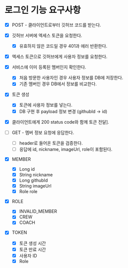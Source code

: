 # 로그인 기능 요구사항

- [x] POST - 클라이언트로부터 깃허브 코드를 받는다.
- [x] 깃허브 서버에 엑세스 토큰을 요청한다.
    - [x] 유효하지 않은 코드일 경우 401과 에러 반환한다.

- [x] 엑세스 토큰으로 깃허브에게 사용자 정보를 요청한다.
- [x] 서비스에 이미 등록된 멤버인지 확인한다.
    - [x] 처음 방문한 사용자인 경우 사용자 정보를 DB에 저장한다.
    - [x] 기존 멤버인 경우 DB에서 정보를 비교한다.

- [x] 토큰 생성
    - [x] 토큰에 사용자 정보를 넣는다.
    - [x] DB 구현 후 payload 정보 변경 (githubId -> id)

- [x] 클라이언트에게 200 status code와 함께 토큰 전달].

- [ ] GET - 멤버 정보 요청에 응답한다.
    - [ ] header로 들어온 토큰을 검증한다.
    - [ ] 응답에 id, nickname, imageUrl, role이 포함된다.

- [x] MEMBER
    - [x] Long id
    - [x] String nickname
    - [x] Long githubId
    - [x] String imageUrl
    - [x] Role role
  
- [x] ROLE
    - [x] INVALID_MEMBER
    - [x] CREW
    - [x] COACH

- [x] TOKEN
    - [x] 토큰 생성 시간
    - [x] 토큰 만료 시간
    - [x] 사용자 ID
    - [x] Role